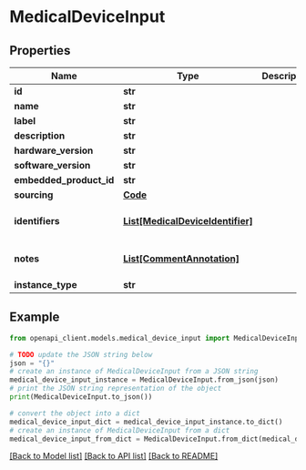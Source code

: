 # MedicalDeviceInput


## Properties

Name | Type | Description | Notes
------------ | ------------- | ------------- | -------------
**id** | **str** |  | 
**name** | **str** |  | 
**label** | **str** |  | [optional] 
**description** | **str** |  | [optional] 
**hardware_version** | **str** |  | [optional] 
**software_version** | **str** |  | [optional] 
**embedded_product_id** | **str** |  | [optional] 
**sourcing** | [**Code**](Code.md) |  | [optional] 
**identifiers** | [**List[MedicalDeviceIdentifier]**](MedicalDeviceIdentifier.md) |  | [optional] [default to []]
**notes** | [**List[CommentAnnotation]**](CommentAnnotation.md) |  | [optional] [default to []]
**instance_type** | **str** |  | 

## Example

```python
from openapi_client.models.medical_device_input import MedicalDeviceInput

# TODO update the JSON string below
json = "{}"
# create an instance of MedicalDeviceInput from a JSON string
medical_device_input_instance = MedicalDeviceInput.from_json(json)
# print the JSON string representation of the object
print(MedicalDeviceInput.to_json())

# convert the object into a dict
medical_device_input_dict = medical_device_input_instance.to_dict()
# create an instance of MedicalDeviceInput from a dict
medical_device_input_from_dict = MedicalDeviceInput.from_dict(medical_device_input_dict)
```
[[Back to Model list]](../README.md#documentation-for-models) [[Back to API list]](../README.md#documentation-for-api-endpoints) [[Back to README]](../README.md)


